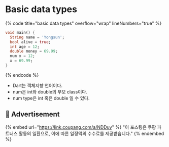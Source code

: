 # Basic data types

{% code title="basic data types" overflow="wrap" lineNumbers="true" %}
```dart
void main() {
  String name = 'Yongsun';
  bool alive = true;
  int age = 12;
  double money = 69.99;
  num x = 12;
  x = 69.99;
}
```
{% endcode %}

* Dart는 객체지향 언어이다.
* num은 int와 double의 부모 class이다.
* num type은 int 혹은 double 일 수 있다.

## :gift: Advertisement

{% embed url="https://link.coupang.com/a/NDDuy" %}
"이 포스팅은 쿠팡 파트너스 활동의 일환으로, 이에 따른 일정액의 수수료를 제공받습니다."
{% endembed %}
